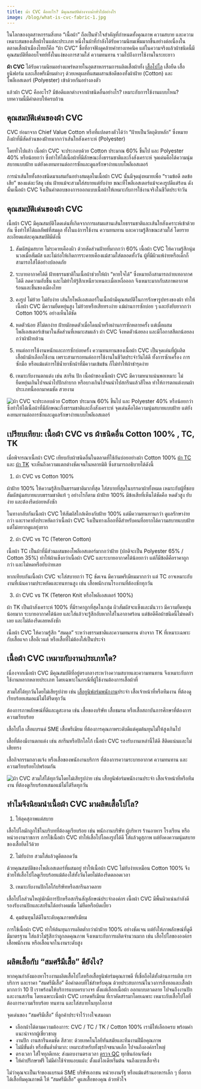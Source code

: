 ```yaml
---
title: ผ้า CVC คืออะไร? มีคุณสมบัติต่างจากผ้าทั่วไปอย่างไร
image: /blog/what-is-cvc-fabric-1.jpg
---
```


ในโลกของอุตสาหกรรมสิ่งทอ “เนื้อผ้า” ถือเป็นหัวใจสำคัญที่กำหนดทั้งคุณภาพ ความสบาย และความเหมาะสมของเสื้อผ้าในแต่ละประเภท หนึ่งในผ้าที่กำลังได้รับความนิยมเพิ่มมากขึ้นอย่างต่อเนื่องในตลาดเสื้อผ้าเมืองไทยก็คือ “ผ้า CVC” ชื่อที่อาจฟังดูคล้ายคำทางเทคนิค แต่ในความจริงแล้วผ้าชนิดนี้มีคุณสมบัติที่ตอบโจทย์ทั้งในแง่ของการสวมใส่ ความทนทาน รวมไปถึงการใช้งานในระยะยาว

**ผ้า CVC** ได้รับความนิยมอย่างแพร่หลายในอุตสาหกรรมการผลิตเสื้อผ้าทั้ง [เสื้อโปโล](/polo) เสื้อยืด เสื้อยูนิฟอร์ม และเสื้อพรีเมียมต่างๆ ด้วยเหตุผลที่ผสมผสานข้อดีของทั้งผ้าฝ้าย (Cotton) และโพลีเอสเตอร์ (Polyester) เข้าด้วยกันอย่างลงตัว

แล้วผ้า CVC คืออะไร? มีข้อดีแตกต่างจากผ้าชนิดอื่นอย่างไร? เหมาะกับการใช้งานแบบไหน? บทความนี้มีคำตอบให้ครบถ้วน

## คุณสมบัติเด่นของผ้า CVC

CVC ย่อมาจาก Chief Value Cotton หรือที่แปลตรงตัวได้ว่า “ฝ้ายเป็นวัตถุดิบหลัก” ซึ่งหมายถึงผ้าที่มีสัดส่วนของฝ้ายมากกว่าเส้นใยสังเคราะห์ (Polyester)

โดยทั่วไปแล้ว เนื้อผ้า CVC จะประกอบด้วย Cotton ประมาณ 60% ขึ้นไป และ Polyester 40% หรือน้อยกว่า ซึ่งทำให้ได้เนื้อผ้าที่มีลักษณะกึ่งธรรมชาติและกึ่งสังเคราะห์ จุดเด่นคือได้ความนุ่มสบายแบบฝ้าย แต่ยังคงทนทานต่อการซักและดูแลรักษาง่ายแบบโพลีเอสเตอร์

การนำเส้นใยทั้งสองชนิดมาผสมกันอย่างสมดุลในเนื้อผ้า CVC นั้นมีจุดมุ่งหมายเพื่อ “รวมข้อดี ลดข้อเสีย” ของแต่ละวัสดุ เช่น ฝ้ายแม้จะสวมใส่สบายแต่ยับง่าย ขณะที่โพลีเอสเตอร์แม้จะคงรูปดีแต่ร้อน ดังนั้นเนื้อผ้า CVC จึงเป็นคำตอบของการออกแบบเนื้อผ้าให้เหมาะกับการใช้งานจริงในชีวิตประจำวัน

## คุณสมบัติเด่นของผ้า CVC

เนื้อผ้า CVC มีคุณสมบัติโดดเด่นที่เกิดจากการผสมผสานเส้นใยธรรมชาติและเส้นใยสังเคราะห์เข้าด้วยกัน ซึ่งทำให้ได้ผลลัพธ์ที่สมดุล ทั้งในแง่การใช้งาน ความทนทาน และความรู้สึกขณะสวมใส่ โดยรายละเอียดแต่ละคุณสมบัติมีดังนี้

1. สัมผัสนุ่มสบาย ไม่ระคายเคืองผิว
   ด้วยสัดส่วนฝ้ายที่มากกว่า 60% เนื้อผ้า CVC ให้ความรู้สึกนุ่มนวลเมื่อสัมผัส และไม่ก่อให้เกิดการระคายเคืองแม้สวมใส่ตลอดทั้งวัน ผู้ที่มีผิวแพ้ง่ายหรือเด็กก็สามารถใส่ได้อย่างปลอดภัย

2. ระบายอากาศได้ดี
   ฝ้ายธรรมชาติในเนื้อผ้าช่วยให้ผ้า “หายใจได้” ซึ่งหมายถึงสามารถถ่ายเทอากาศได้ดี ลดความอับชื้น และไม่ทำให้รู้สึกเหนียวเหนอะเมื่อเหงื่อออก จึงเหมาะมากกับสภาพอากาศร้อนและชื้นของเมืองไทย

3. คงรูป ไม่ย้วย ไม่ยับง่าย
   เส้นใยโพลีเอสเตอร์ในเนื้อผ้ามีคุณสมบัติในการรักษารูปทรงของผ้า ทำให้เนื้อผ้า CVC มีความยืดหยุ่นสูง ไม่ย้วยหรือเสียทรงง่าย แม้ผ่านการซักบ่อย ๆ และยังยับยากกว่า Cotton 100% อย่างเห็นได้ชัด

4. หดตัวน้อย สีไม่ตกง่าย
   ฝ้ายมักหดตัวเมื่อโดนน้ำหรือผ่านการซักหลายครั้ง แต่เมื่อผสมโพลีเอสเตอร์เข้ามาในสัดส่วนที่เหมาะสมแล้ว ผ้า CVC จึงหดตัวน้อยลง และมีโอกาสสีตกน้อยลงกว่าผ้าฝ้ายล้วน

5. ทนต่อการใช้งานหนักและการซักบ่อยครั้ง
   ความทนทานของเนื้อผ้า CVC เป็นจุดเด่นที่ผู้ผลิตเสื้อผ้ามักเลือกใช้งาน เพราะสามารถทนต่อการใช้งานในชีวิตประจำวันได้ดี ทั้งการซักเครื่อง การซักมือ หรือแม้แต่การใช้น้ำยาซักผ้าที่มีความเข้มข้น ก็ไม่ทำให้ผ้าชำรุดง่าย

6. เหมาะกับงานตกแต่ง เช่น สกรีน ปัก
   เนื้อผ้าของเนื้อผ้า CVC มีความหนาแน่นพอเหมาะ ไม่ยืดหยุ่นเกินไปจนนำไปปักลำบาก หรือบางเกินไปจนนำไปสกรีนแล้วสีไหล ทำให้การตกแต่งบนผ้าประเภทนี้ออกมาคมชัด สวยงาม

![ผ้า CVC จะประกอบด้วย Cotton ประมาณ 60% ขึ้นไป และ Polyester 40% หรือน้อยกว่า ซึ่งทำให้ได้เนื้อผ้าที่มีลักษณะกึ่งธรรมชาติและกึ่งสังเคราะห์ จุดเด่นคือได้ความนุ่มสบายแบบฝ้าย แต่ยังคงทนทานต่อการซักและดูแลรักษาง่ายแบบโพลีเอสเตอร์](/blog/what-is-cvc-fabric-2.jpg)

## เปรียบเทียบ: เนื้อผ้า CVC vs ผ้าชนิดอื่น Cotton 100% , TC, TK

เมื่อพิจารณาเนื้อผ้า CVC เทียบกับผ้าชนิดอื่นในตลาดที่ใช้กันบ่อยอย่างผ้า Cotton 100% [ผ้า TC](/what-is-tc-fabric-what-type-of-fabric) และ [ผ้า TK](/what-is-tk-fabric) จะเห็นถึงความแตกต่างชัดเจนในหลายมิติ ซึ่งสามารถอธิบายได้ดังนี้

1. ผ้า CVC vs Cotton 100%

ผ้าฝ้าย 100% ให้ความรู้สึกเป็นธรรมชาติมากที่สุด ใส่สบายที่สุดในบรรดาผ้าทั้งหมด เหมาะกับผู้ที่ชอบสัมผัสนุ่มสบายแบบธรรมชาติแท้ ๆ อย่างไรก็ตาม ผ้าฝ้าย 100% มีข้อเสียที่เห็นได้ชัดคือ หดตัวสูง ยับง่าย และต้องรีดบ่อยหลังซัก

ในทางกลับกันเนื้อผ้า CVC ให้สัมผัสใกล้เคียงกับฝ้าย 100% แต่มีความทนทานกว่า ดูแลรักษาง่ายกว่า และราคายังประหยัดกว่าเนื้อผ้า CVC จึงเป็นทางเลือกที่ดีสำหรับคนที่อยากได้ความสบายแบบฝ้าย แต่ไม่อยากดูแลยุ่งยาก

2. ผ้า CVC vs TC (Teteron Cotton)

เนื้อผ้า TC เป็นผ้าที่มีส่วนผสมของโพลีเอสเตอร์มากกว่าฝ้าย (ปกติจะเป็น Polyester 65% / Cotton 35%) ทำให้ผ้าแข็งกว่าเนื้อผ้า CVC และระบายอากาศได้น้อยกว่า แต่ก็มีข้อดีคือราคาถูกกว่า และไม่หดหรือยับง่ายเลย

หากเทียบกันเนื้อผ้า CVC จะใส่สบายกว่า TC ชัดเจน มีความพรีเมียมมากกว่า แต่ TC อาจเหมาะกับงานที่เน้นความประหยัดและทนทานสูง เช่น เสื้อพนักงานโรงงานที่ต้องซักทุกวัน

3. ผ้า CVC vs TK (Teteron Knit หรือโพลีเอสเตอร์ 100%)

ผ้า TK เป็นผ้าสังเคราะห์ 100% ที่มีราคาถูกที่สุดในกลุ่ม ผิวสัมผัสจะแข็งและมันวาว มีความยืดหยุ่นน้อยมาก ระบายอากาศได้น้อย และใส่แล้วจะรู้สึกอับหากใส่ในอากาศร้อน แต่ข้อดีคือผ้าชนิดนี้ไม่หดตัวเลย และไม่ต้องรีดเลยหลังซัก

เนื้อผ้า CVC ให้ความรู้สึก “สมดุล” ระหว่างธรรมชาติและความทนทาน ต่างจาก TK ที่เหมาะเฉพาะกับเสื้อแจก เสื้ออีเวนต์ หรือเสื้อที่ไม่ต้องใส่เป็นประจำ

## เนื้อผ้า CVC เหมาะกับงานประเภทใด?

เนื่องจากเนื้อผ้า CVC มีคุณสมบัติที่อยู่ตรงกลางระหว่างความสบายและความทนทาน จึงเหมาะกับการใช้งานหลากหลายประเภท โดยเฉพาะในกรณีที่ผู้ใช้งานต้องการเสื้อผ้าที่

สวมใส่ได้ทุกวันโดยไม่เสียรูปง่าย เช่น [เสื้อยูนิฟอร์มพนักงาน](/company-shirt)ประจำ เสื้อเจ้าหน้าที่หรือทีมงาน ที่ต้องดูเรียบร้อยเสมอแม้ไม่ได้รีดทุกวัน

ต้องการภาพลักษณ์ที่ดีและดูสะอาด เช่น เสื้อของบริษัท เสื้อชมรม หรือเสื้อสถาบันการศึกษาที่ต้องการความเรียบร้อย

เสื้อโปโล เสื้อแบรนด์ SME เสื้อพรีเมียม ที่ต้องการคุณภาพระดับดีแต่คุมต้นทุนไม่ให้สูงเกินไป

เสื้อที่ต้องมีงานตกแต่ง เช่น สกรีนหรือปักโลโก้ เนื้อผ้า CVC รองรับงานเหล่านี้ได้ดี สีติดแน่นและไม่เสียทรง

เสื้อกิจกรรมกลางแจ้ง หรือเสื้อของพนักงานบริการ ที่ต้องการความระบายอากาศ ความทนทาน และความเรียบร้อยไปพร้อมกัน

![ผ้า CVC สวมใส่ได้ทุกวันโดยไม่เสียรูปง่าย เช่น เสื้อยูนิฟอร์มพนักงานประจำ เสื้อเจ้าหน้าที่หรือทีมงาน ที่ต้องดูเรียบร้อยเสมอแม้ไม่ได้รีดทุกวัน](/blog/what-is-cvc-fabric-3.jpg)

## ทำไมจึงนิยมนำเนื้อผ้า CVC มาผลิตเสื้อโปโล?

1. ให้ลุคสุภาพแต่สบาย

เสื้อโปโลมักถูกใช้ในบริบทที่ต้องดูเรียบร้อย เช่น พนักงานบริษัท ผู้บริหาร ร้านอาหาร โรงเรียน หรือหน่วยงานราชการ การใช้เนื้อผ้า CVC ทำให้เสื้อโปโลคงรูปได้ดี ใส่แล้วดูสุภาพ แต่ยังคงความนุ่มสบายของเสื้อยืดไว้ด้วย

2. ไม่ยับง่าย สวมใส่แล้วดูดีตลอดวัน

ด้วยคุณสมบัติของโพลีเอสเตอร์ที่ผสมอยู่ ทำให้เนื้อผ้า CVC ไม่ยับง่ายเหมือน Cotton 100% จึงช่วยให้เสื้อโปโลดูเรียบร้อยแม้ต้องใส่ทั้งวันโดยไม่ต้องรีดตลอดเวลา

3. เหมาะกับงานปักโลโก้บริษัทหรือสกรีนลวดลาย

เสื้อโปโลส่วนใหญ่มักมีการปักหรือสกรีนสัญลักษณ์ประจำองค์กร เนื้อผ้า CVC มีพื้นผิวแน่นกำลังดี รองรับงานปักและสกรีนได้อย่างคมชัด ไม่ยืดหรือบิดเบี้ยว

4. คุมต้นทุนได้ดีในระดับคุณภาพพรีเมียม

การใช้เนื้อผ้า CVC ทำให้ต้นทุนการผลิตต่ำกว่าผ้าฝ้าย 100% อย่างชัดเจน แต่ยังให้ภาพลักษณ์ที่ดูดี มีมาตรฐาน ใส่แล้วไม่รู้สึกว่าถูกลดคุณภาพ จึงเหมาะกับการผลิตจำนวนมาก เช่น เสื้อโปโลขององค์กร เสื้อพนักงาน หรือเสื้อแจกในงานระดับสูง

## ผลิตเสื้อกับ “สมศรีมีเสื้อ” ดียังไง?

หากคุณกำลังมองหาโรงงานผลิตเสื้อโปโลหรือเสื้อยูนิฟอร์มคุณภาพดี ที่เชื่อถือได้ทั้งด้านการผลิต การบริการ และราคา “สมศรีมีเสื้อ” คือคำตอบที่ใช่สำหรับคุณ ด้วยประสบการณ์ในวงการสิ่งทอและเสื้อผ้ามากกว่า 10 ปี เราพร้อมให้บริการแบบครบวงจร ตั้งแต่เลือกเนื้อผ้า ออกแบบลวดลาย ไปจนถึงงานปักและงานสกรีน โดยเฉพาะเนื้อผ้า CVC เกรดพรีเมียม ที่เราคัดสรรมาโดยเฉพาะ เหมาะกับเสื้อโปโลที่ต้องการความเรียบร้อย ทนทาน และใส่สบายในทุกโอกาส

จุดเด่นของ “สมศรีมีเสื้อ” ที่ลูกค้าประจำไว้วางใจเสมอมา

- เลือกผ้าได้ตามความต้องการ: CVC / TC / TK / Cotton 100% เรามีให้เลือกครบ พร้อมคำแนะนำจากผู้เชี่ยวชาญ
- งานปัก งานสกรีนคมชัด สีสวย: ด้วยเทคโนโลยีทันสมัยและทีมงานฝีมือคุณภาพ
- ไม่มีขั้นต่ำ หรือขั้นต่ำต่ำมาก: เหมาะสำหรับทั้งธุรกิจขนาดเล็ก ไปจนถึงองค์กรใหญ่
- ตรงเวลา ใส่ใจทุกดีเทล: ส่งมอบงานตรงเวลา [ตรวจ QC](https://en.wikipedia.org/wiki/Quality_control) ทุกชิ้นก่อนจัดส่ง
- ให้คำปรึกษาฟรี ไม่มีค่าใช้จ่ายแอบแฝง: ตั้งแต่ไอเดียเริ่มต้น จนถึงแบบเสื้อจริง

ไม่ว่าคุณจะเป็นเจ้าของแบรนด์ SME บริษัทเอกชน หน่วยงานรัฐ หรือแม้แต่ร้านอาหารเล็ก ๆ ที่อยากได้เสื้อทีมคุณภาพดี ให้ “สมศรีมีเสื้อ” ดูแลเสื้อของคุณ ด้วยหัวใจ
